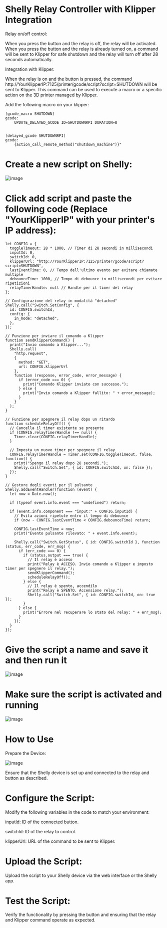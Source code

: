 # Shelly Relay Controller with Klipper Integration

Relay on/off control:

When you press the button and the relay is off, the relay will be activated.
When you press the button and the relay is already turned on, a command will be sent to Klipper for safe shutdown and the relay will turn off after 28 seconds automatically.

Integration with Klipper:

When the relay is on and the button is pressed, the command 
http://YourKlipperIP:7125/printer/gcode/script?script=SHUTDOWN will be sent to Klipper. This command can be used to execute a macro or a specific action on the 3D printer managed by Klipper.

Add the following macro on your klipper:


```
[gcode_macro SHUTDOWN]
gcode:
    UPDATE_DELAYED_GCODE ID=SHUTDOWNRPI DURATION=8


[delayed_gcode SHUTDOWNRPI]
gcode:
    {action_call_remote_method("shutdown_machine")}"
```


# Create a new script on Shelly: 

![image](https://github.com/user-attachments/assets/89254e8e-ff73-4caa-99e2-88be873d6eb4)

# Click add script and paste the following code (Replace "YourKlipperIP" with your printer's IP address):

```
let CONFIG = {
  toggleTimeout: 28 * 1000, // Timer di 28 secondi in millisecondi
  inputId: 0,
  switchId: 0,
  klipperUrl: "http://YourKlipperIP:7125/printer/gcode/script?script=SHUTDOWN",
  lastEventTime: 0, // Tempo dell'ultimo evento per evitare chiamate multiple
  debounceTime: 1000, // Tempo di debounce in millisecondi per evitare ripetizioni
  relayTimerHandle: null // Handle per il timer del relay
};

// Configurazione del relay in modalità "detached"
Shelly.call("Switch.SetConfig", {
  id: CONFIG.switchId,
  config: {
    in_mode: "detached",
  },
});

// Funzione per inviare il comando a Klipper
function sendKlipperCommand() {
  print("Invio comando a Klipper...");
  Shelly.call(
    "http.request",
    {
      method: "GET",
      url: CONFIG.klipperUrl
    },
    function (response, error_code, error_message) {
      if (error_code === 0) {
        print("Comando Klipper inviato con successo.");
      } else {
        print("Invio comando a Klipper fallito: " + error_message);
      }
    }
  );
}

// Funzione per spegnere il relay dopo un ritardo
function scheduleRelayOff() {
  // Cancella il timer esistente se presente
  if (CONFIG.relayTimerHandle !== null) {
    Timer.clear(CONFIG.relayTimerHandle);
  }

  // Imposta un nuovo timer per spegnere il relay
  CONFIG.relayTimerHandle = Timer.set(CONFIG.toggleTimeout, false, function() {
    print("Spengo il relay dopo 28 secondi.");
    Shelly.call("Switch.Set", { id: CONFIG.switchId, on: false });
  });
}

// Gestore degli eventi per il pulsante
Shelly.addEventHandler(function (event) {
  let now = Date.now();

  if (typeof event.info.event === "undefined") return;

  if (event.info.component === "input:" + CONFIG.inputId) {
    // Evita azioni ripetute entro il tempo di debounce
    if (now - CONFIG.lastEventTime < CONFIG.debounceTime) return;

    CONFIG.lastEventTime = now;
    print("Evento pulsante rilevato: " + event.info.event);

    Shelly.call("Switch.GetStatus", { id: CONFIG.switchId }, function (status, err_code, err_msg) {
      if (err_code === 0) {
        if (status.output === true) {
          // Il relay è acceso
          print("Relay è ACCESO. Invio comando a Klipper e imposto timer per spegnere il relay.");
          sendKlipperCommand();
          scheduleRelayOff();
        } else {
          // Il relay è spento, accendilo
          print("Relay è SPENTO. Accensione relay.");
          Shelly.call("Switch.Set", { id: CONFIG.switchId, on: true });
        }
      } else {
        print("Errore nel recuperare lo stato del relay: " + err_msg);
      }
    });
  }
});
```
# Give the script a name and save it and then run it

![image](https://github.com/user-attachments/assets/fb383cc5-3a29-46c1-80a0-5fd3ad428898)


# Make sure the script is activated and running
![image](https://github.com/user-attachments/assets/365a3ab8-63d0-48c7-af7d-6fde47406889)


# How to Use
Prepare the Device:

![image](https://github.com/user-attachments/assets/f774a28f-0ee5-4bd6-bf5f-869bb75b3a4e)


Ensure that the Shelly device is set up and connected to the relay and button as described.

# Configure the Script:

Modify the following variables in the code to match your environment:

inputId: ID of the connected button.

switchId: ID of the relay to control.

klipperUrl: URL of the command to be sent to Klipper.



# Upload the Script:

Upload the script to your Shelly device via the web interface or the Shelly app.



# Test the Script:

Verify the functionality by pressing the button and ensuring that the relay and Klipper command operate as expected.






